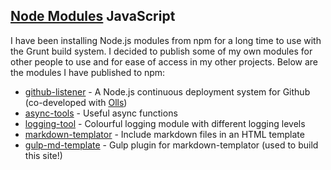 ## [Node Modules](https://www.npmjs.com/~grit96) <span class="lang">JavaScript</span>

I have been installing Node.js modules from npm for a long time to use with the Grunt build system. I decided to publish some of my own modules for other people to use and for ease of access in my other projects. Below are the modules I have published to npm:

* [github-listener](https://www.npmjs.com/package/github-listener) - A Node.js continuous deployment system for Github (co-developed with [Olls](http://oliverfaircliff.com/))
* [async-tools](https://www.npmjs.com/package/async-tools) - Useful async functions
* [logging-tool](https://www.npmjs.com/package/logging-tool) - Colourful logging module with different logging levels
* [markdown-templator](https://www.npmjs.com/package/markdown-templator) - Include markdown files in an HTML template
* [gulp-md-template](https://www.npmjs.com/package/gulp-md-template) - Gulp plugin for markdown-templator (used to build this site!)
